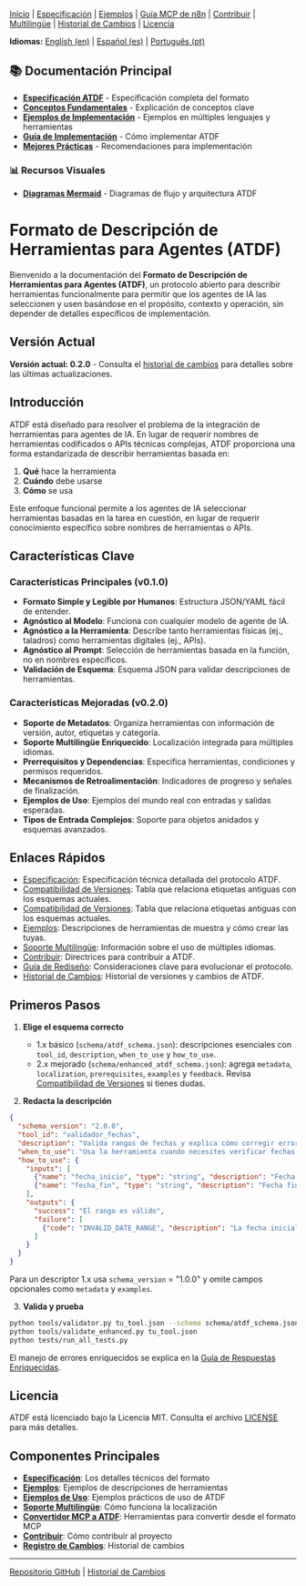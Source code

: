 [Inicio](index.md) | [Especificación](specification.md) | [Ejemplos](examples.md) | [Guía MCP de n8n](n8n_mcp_server_guide.md) | [Contribuir](contributing.md) | [Multilingüe](multilingual.md) | [Historial de Cambios](changelog.md) | [Licencia](license.md)

**Idiomas:** [English (en)](../en/index.md) | [Español (es)](index.md) | [Português (pt)](../pt/index.md)

## 📚 Documentación Principal

- **[Especificación ATDF](../docs/ATDF_SPECIFICATION.md)** - Especificación completa del formato
- **[Conceptos Fundamentales](../docs/CONCEPTS.md)** - Explicación de conceptos clave
- **[Ejemplos de Implementación](../docs/examples.md)** - Ejemplos en múltiples lenguajes y herramientas
- **[Guía de Implementación](./IMPLEMENTATION_GUIDE.md)** - Cómo implementar ATDF
- **[Mejores Prácticas](./BEST_PRACTICES.md)** - Recomendaciones para implementación

### 📊 **Recursos Visuales**
- **[Diagramas Mermaid](../MERMAID_DIAGRAMS.md)** - Diagramas de flujo y arquitectura ATDF

# Formato de Descripción de Herramientas para Agentes (ATDF)

Bienvenido a la documentación del **Formato de Descripción de Herramientas para Agentes (ATDF)**, un protocolo abierto para describir herramientas funcionalmente para permitir que los agentes de IA las seleccionen y usen basándose en el propósito, contexto y operación, sin depender de detalles específicos de implementación.

## Versión Actual

**Versión actual: 0.2.0** - Consulta el [historial de cambios](changelog.md) para detalles sobre las últimas actualizaciones.

## Introducción

ATDF está diseñado para resolver el problema de la integración de herramientas para agentes de IA. En lugar de requerir nombres de herramientas codificados o APIs técnicas complejas, ATDF proporciona una forma estandarizada de describir herramientas basada en:

1.  **Qué** hace la herramienta
2.  **Cuándo** debe usarse
3.  **Cómo** se usa

Este enfoque funcional permite a los agentes de IA seleccionar herramientas basadas en la tarea en cuestión, en lugar de requerir conocimiento específico sobre nombres de herramientas o APIs.

## Características Clave

### Características Principales (v0.1.0)
- **Formato Simple y Legible por Humanos**: Estructura JSON/YAML fácil de entender.
- **Agnóstico al Modelo**: Funciona con cualquier modelo de agente de IA.
- **Agnóstico a la Herramienta**: Describe tanto herramientas físicas (ej., taladros) como herramientas digitales (ej., APIs).
- **Agnóstico al Prompt**: Selección de herramientas basada en la función, no en nombres específicos.
- **Validación de Esquema**: Esquema JSON para validar descripciones de herramientas.

### Características Mejoradas (v0.2.0)
- **Soporte de Metadatos**: Organiza herramientas con información de versión, autor, etiquetas y categoría.
- **Soporte Multilingüe Enriquecido**: Localización integrada para múltiples idiomas.
- **Prerrequisitos y Dependencias**: Especifica herramientas, condiciones y permisos requeridos.
- **Mecanismos de Retroalimentación**: Indicadores de progreso y señales de finalización.
- **Ejemplos de Uso**: Ejemplos del mundo real con entradas y salidas esperadas.
- **Tipos de Entrada Complejos**: Soporte para objetos anidados y esquemas avanzados.

## Enlaces Rápidos

- [Especificación](specification.md): Especificación técnica detallada del protocolo ATDF.
- [Compatibilidad de Versiones](version_compatibility.md): Tabla que relaciona etiquetas antiguas con los esquemas actuales.
- [Compatibilidad de Versiones](version_compatibility.md): Tabla que relaciona etiquetas antiguas con los esquemas actuales.
- [Ejemplos](examples.md): Descripciones de herramientas de muestra y cómo crear las tuyas.
- [Soporte Multilingüe](multilingual.md): Información sobre el uso de múltiples idiomas.
- [Contribuir](contributing.md): Directrices para contribuir a ATDF.
- [Guía de Rediseño](redesign_guidelines.md): Consideraciones clave para evolucionar el protocolo.
- [Historial de Cambios](changelog.md): Historial de versiones y cambios de ATDF.

## Primeros Pasos

1. **Elige el esquema correcto**
   - 1.x básico (`schema/atdf_schema.json`): descripciones esenciales con `tool_id`, `description`, `when_to_use` y `how_to_use`.
   - 2.x mejorado (`schema/enhanced_atdf_schema.json`): agrega `metadata`, `localization`, `prerequisites`, `examples` y `feedback`.
   Revisa [Compatibilidad de Versiones](version_compatibility.md) si tienes dudas.

2. **Redacta la descripción**

```json
{
  "schema_version": "2.0.0",
  "tool_id": "validador_fechas",
  "description": "Valida rangos de fechas y explica cómo corregir errores",
  "when_to_use": "Usa la herramienta cuando necesites verificar fechas con recomendaciones",
  "how_to_use": {
    "inputs": [
      {"name": "fecha_inicio", "type": "string", "description": "Fecha inicial ISO 8601", "required": true},
      {"name": "fecha_fin", "type": "string", "description": "Fecha final ISO 8601", "required": true}
    ],
    "outputs": {
      "success": "El rango es válido",
      "failure": [
        {"code": "INVALID_DATE_RANGE", "description": "La fecha inicial debe ser menor que la final"}
      ]
    }
  }
}
```

Para un descriptor 1.x usa `schema_version` = "1.0.0" y omite campos opcionales como `metadata` y `examples`.

3. **Valida y prueba**

```bash
python tools/validator.py tu_tool.json --schema schema/atdf_schema.json
python tools/validate_enhanced.py tu_tool.json
python tests/run_all_tests.py
```

El manejo de errores enriquecidos se explica en la [Guía de Respuestas Enriquecidas](enriched_responses_guide.md).
## Licencia

ATDF está licenciado bajo la Licencia MIT. Consulta el archivo [LICENSE](license.md) para más detalles.

## Componentes Principales

- [**Especificación**](specification.md): Los detalles técnicos del formato
- [**Ejemplos**](examples.md): Ejemplos de descripciones de herramientas
- [**Ejemplos de Uso**](../usage_examples.md): Ejemplos prácticos de uso de ATDF
- [**Soporte Multilingüe**](multilingual.md): Cómo funciona la localización
- [**Convertidor MCP a ATDF**](../usage_examples.md#convertidor-mcp-a-atdf): Herramientas para convertir desde el formato MCP
- [**Contribuir**](contributing.md): Cómo contribuir al proyecto
- [**Registro de Cambios**](changelog.md): Historial de cambios

---

[Repositorio GitHub](https://github.com/MauricioPerera/agent-tool-description-format) | [Historial de Cambios](changelog.md) 
